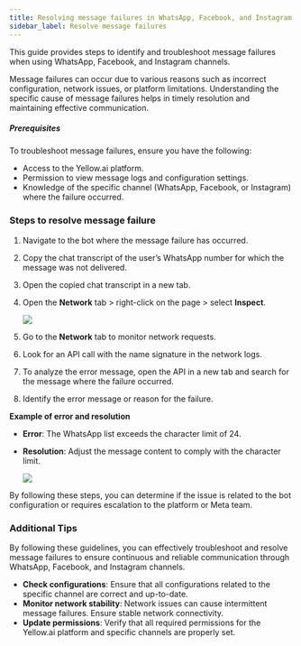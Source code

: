 ```yaml
---
title: Resolving message failures in WhatsApp, Facebook, and Instagram channels
sidebar_label: Resolve message failures
---
```


This guide provides steps to identify and troubleshoot message failures when using WhatsApp, Facebook, and Instagram channels. 

Message failures can occur due to various reasons such as incorrect configuration, network issues, or platform limitations. Understanding the specific cause of message failures helps in timely resolution and maintaining effective communication.

##### Prerequisites

To troubleshoot message failures, ensure you have the following:

* Access to the Yellow.ai platform.
* Permission to view message logs and configuration settings.
* Knowledge of the specific channel (WhatsApp, Facebook, or Instagram) where the failure occurred.


### Steps to resolve message failure

1. Navigate to the bot where the message failure has occurred.

2. Copy the chat transcript of the user’s WhatsApp number for which the message was not delivered.

3. Open the copied chat transcript in a new tab.

4. Open the **Network** tab > right-click on the page > select **Inspect**.

    ![](https://i.imgur.com/zqtmouS.png)

5. Go to the **Network** tab to monitor network requests.

6. Look for an API call with the name signature in the network logs.

7. To analyze the error message, open the API in a new tab and search for the message where the failure occurred.

8. Identify the error message or reason for the failure.

**Example of error and resolution**

* **Error**: The WhatsApp list exceeds the character limit of 24.
* **Resolution**: Adjust the message content to comply with the character limit.

    ![](https://i.imgur.com/FhYWlmV.png)

By following these steps, you can determine if the issue is related to the bot configuration or requires escalation to the platform or Meta team.

### Additional Tips

By following these guidelines, you can effectively troubleshoot and resolve message failures to ensure continuous and reliable communication through WhatsApp, Facebook, and Instagram channels.

* **Check configurations**: Ensure that all configurations related to the specific channel are correct and up-to-date.
* **Monitor network stability**: Network issues can cause intermittent message failures. Ensure stable network connectivity.
* **Update permissions**: Verify that all required permissions for the Yellow.ai platform and specific channels are properly set.
